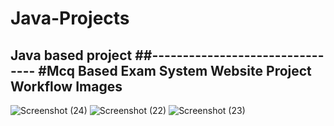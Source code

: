 # Java-Projects
Java based project
##--------------------------------
#Mcq Based Exam System Website Project Workflow Images
------------------------------------------------------------
![Screenshot (24)](https://user-images.githubusercontent.com/78407424/109381835-a6c8b900-7902-11eb-8bb4-21d506303697.png)
![Screenshot (22)](https://user-images.githubusercontent.com/78407424/109381840-a9c3a980-7902-11eb-87c3-7a5a512c9b22.png)
![Screenshot (23)](https://user-images.githubusercontent.com/78407424/109381842-acbe9a00-7902-11eb-80a0-3880958a8512.png)


